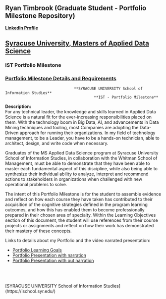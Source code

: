 ## Ryan Timbrook (Graduate Student - Portfolio Milestone Repository)
**[LinkedIn Profile](https://www.linkedin.com/in/ryantimbrook/)**

## [Syracuse University, Masters of Applied Data Science](https://ischool.syr.edu/academics/graduate/masters-degrees/ms-in-applied-data-science/)

### IST Portfolio Milestone
### [Portfolio Milestone Details and Requirements](./DataScience@Syracuse_Portfolio_Milestone_Details.pdf)

                                   **SYRACUSE UNIVERSITY School of Information Studies**
                                         	**IST - Portfolio Milestone**     

**Description:** <br>
For any technical leader, the knowledge and skills learned in Applied Data Science is a natural fit for the ever-increasing responsibilities placed on them. With the technology boom in Big Data, AI, and advancements in Data Mining techniques and tooling, most Companies are adopting the Data-Driven approach for running their organizations. In my field of technology management, to be a Leader, you have to be a hands-on technician, able to architect, design, and write code when necessary. 

Graduates of the MS Applied Data Science program at Syracuse University School of Information Studies, in collaboration with the Whitman School of Management, must be able to demonstrate that they have been able to master each fundamental aspect of this discipline, while also being able to synthesize their individual ability to analyze, interpret and recommend actions to stakeholders in organizations when challenged with new operational problems to solve.

The intent of this Portfolio Milestone is for the student to assemble evidence and reflect on how each course they have taken has contributed to their acquisition of the cognitive strategies defined in the program learning outcomes, and how this has enabled them to become professionally prepared in their chosen area of specialty. Within the Learning Objectives section of this document, the student will use references from their course projects or assignments and reflect on how their work has demonstrated their mastery of these concepts.

Links to details about my Portfolio and the video narrated presentation:
* [Portfolio Learning Goals](./Ryan_Timbrook_PortfolioMilestone_LearningGoals_FINAL.pdf)
* [Portfolio Presentation with narration](https://drive.google.com/open?id=1J9WgSylz3NuKnSI_ArT3-OBq-qS0jJ0N)
* [Portfolio Presentation with out narration](./Ryan_Timbrook_PortfolioMilestone_Presentation_with_out_video.pdf)


<br>
<br>
<br>
[SYRACUSE UNIVERSITY School of Information Studies](https://ischool.syr.edu/)

